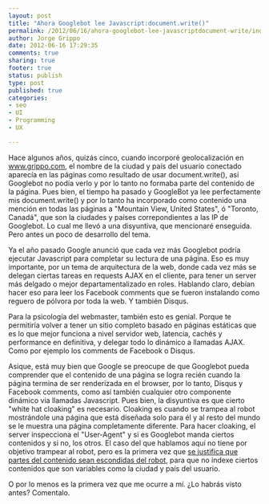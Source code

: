 ```yaml
--- 
layout: post
title: "Ahora Googlebot lee Javascript:document.write()"
permalink: /2012/06/16/ahora-googlebot-lee-javascriptdocument-write/index.html
author: Jorge Grippo
date: 2012-06-16 17:29:35
comments: true
sharing: true
footer: true
status: publish
type: post
published: true
categories: 
- seo
- UI
- Programming
- UX

---
```

<!-- 320 -->
Hace algunos años, quizás cinco, cuando incorporé geolocalización en www.grippo.com, el nombre de la ciudad y país del usuario conectado aparecía en las páginas como resultado de usar document.write(), así Googlebot no podía verlo y por lo tanto no formaba parte del contenido de la página. Pues bien, el tiempo ha pasado y GoogleBot ya lee perfectamente mis document.write() y por lo tanto ha incorporado como contenido una mención en todas las páginas a "Mountain View, United States", ó "Toronto, Canadá", que son la ciudades y países correpondientes a las IP de Googlebot. Lo cual me llevó a una disyuntiva, que mencionaré enseguida.<!--more--> Pero antes un poco de desarrollo del tema.

Ya el año pasado Google anunció que cada vez más Googlebot podría ejecutar Javascript para completar su lectura de una página. Eso es muy importante, por un tema de arquitectura de la web, donde cada vez más se delegan ciertas tareas en requests AJAX en el cliente, para tener un server más delgado o mejor departamentalizado en roles. Hablando claro, debían hacer eso para leer los Facebook comments que se fueron instalando como reguero de pólvora por toda la web. Y también Disqus.

Para la psicología del webmaster, también esto es genial. Porque te permitiría volver a tener un sitio completo basado en páginas estáticas que es lo que mejor funciona a nivel servidor web, latencia, cachés y performance en definitiva, y delegar todo lo dinámico a llamadas AJAX. Como por ejemplo los comments de Facebook o Disqus.

Asique, está muy bien que Google se preocupe de que Googlebot pueda comprender que el contenido de una página se logra recién cuando la página termina de ser renderizada en el browser, por lo tanto, Disqus y Facebook comments, como así también cualquier otro componente dinámico via llamadas Javascript. Pues bien, la disyuntiva es que cierto "white hat cloaking" es necesario. Cloaking es cuando se trampea al robot mostrándole una página que está diseñada solo para él y al resto del mundo se le muestra una página completamente diferente. Para hacer cloaking, el server inspecciona el "User-Agent" y si es Googlebot manda ciertos contenidos y si no, los otros. El caso del que hablamos aquí no tiene por objetivo trampear al robot, pero es la primera vez que <a href="http://www.webmasterworld.com/google/4465285.htm">se justifica que partes del contenido sean escondidas del robot</a>, para que no indexe ciertos contenidos que son variables como la ciudad y país del usuario.

O por lo menos es la primera vez que me ocurre a mí. ¿Lo habrás visto antes? Comentalo.

